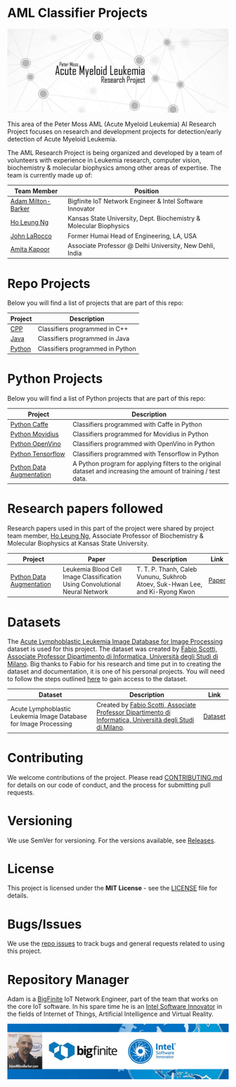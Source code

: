 # AML Classifier Projects
![Peter Moss AML Classifier Projects](Media/Images/Banner-Social.jpg) 

This area of the Peter Moss AML (Acute Myeloid Leukemia) AI Research Project focuses on research and development projects for detection/early detection of Acute Myeloid Leukemia. 

The AML Research Project is being organized and developed by a team of volunteers with experience in Leukemia research, computer vision, biochemistry & molecular biophysics among other areas of expertise. The team is currently made up of:

| Team Member  | Position |
| ------------- | ------------- |
| [Adam Milton-Barker](https://github.com/AdamMiltonBarker "Adam Milton-Barker")  | Bigfinite IoT Network Engineer & Intel Software Innovator  |
| [Ho Leung Ng](https://github.com/holeung "Ho  Leung Ng")   | Kansas State University, Dept. Biochemistry & Molecular Biophysics |
| [John LaRocco](https://github.com/holeung "John LaRocco")   | Former Humai Head of Engineering, LA, USA |
| [Amita Kapoor](https://github.com/amita-kapoor "Amita Kapoor") | Associate Professor @ Delhi University, New Dehli, India | 

# Repo Projects
Below you will find a list of projects that are part of this repo:

| Project  | Description |
| ------------- | ------------- | 
| [CPP](https://github.com/AMLResearchProject/AML-Classifiers/tree/master/CPP "CPP") | Classifiers programmed in C++ | 
| [Java](https://github.com/AMLResearchProject/AML-Classifiers/tree/master/Python "Java") | Classifiers programmed in Java | 
| [Python](https://github.com/AMLResearchProject/AML-Classifiers/tree/master/Python "Python") | Classifiers programmed in Python | 

# Python Projects
Below you will find a list of Python projects that are part of this repo:

| Project  | Description |
| ------------- | ------------- |
| [Python Caffe](https://github.com/AMLResearchProject/AML-Classifiers/tree/master/_Cafe "Python Caffe") | Classifiers programmed with Caffe in Python | 
| [Python Movidius](https://github.com/AMLResearchProject/AML-Classifiers/tree/master/_Movidius "Python Movidius") | Classifiers programmed for Movidius in Python | 
| [Python OpenVino](https://github.com/AMLResearchProject/AML-Classifiers/tree/master/_OpenVino "Python Caffe") | Classifiers programmed with OpenVino in Python | 
| [Python Tensorflow](https://github.com/AMLResearchProject/AML-Classifiers/tree/master/Python "Python Tensorflow") | Classifiers programmed with Tensorflow in Python | 
| [Python Data Augmentation](https://github.com/AdamMiltonBarker/AML-Classifiers/tree/master/Python/ "Python Data Augmentation") | A Python program for applying filters to the original dataset and increasing the amount of training / test data.

# Research papers followed
Research papers used in this part of the project were shared by project team member, [Ho Leung Ng](https://github.com/holeung "Ho  Leung Ng"), Associate Professor of Biochemistry & Molecular Biophysics at Kansas State University. 

| Project | Paper  | Description | Link | 
| ------------- | ------------- | ------------- | ------------- |
| [Python Data Augmentation](https://github.com/AMLResearchProject/AML-Classifiers/tree/master/Python/Augmentation.ipynb "Python Data Augmentation") | Leukemia Blood Cell Image Classification Using Convolutional Neural Network | T. T. P. Thanh, Caleb Vununu, Sukhrob Atoev, Suk-Hwan Lee, and Ki-Ryong Kwon  | [Paper](http://www.ijcte.org/vol10/1198-H0012.pdf "Paper") |

# Datasets
The [Acute Lymphoblastic Leukemia Image Database for Image Processing](https://homes.di.unimi.it/scotti/all/) dataset is used for this project. The dataset was created by [Fabio Scotti, Associate Professor Dipartimento di Informatica, Università degli Studi di Milano](https://homes.di.unimi.it/scotti/). Big thanks to Fabio for his research and time put in to creating the dataset and documentation, it is one of his personal projects. You will need to follow the steps outlined [here](https://homes.di.unimi.it/scotti/all/#download) to gain access to the dataset.

| Dataset  | Description | Link | 
| ------------- | ------------- | ------------- |
| Acute Lymphoblastic Leukemia Image Database for Image Processing | Created by [Fabio Scotti, Associate Professor Dipartimento di Informatica, Università degli Studi di Milano](https://homes.di.unimi.it/scotti/).  | [Dataset](https://homes.di.unimi.it/scotti/all/#download "Dataset") |

# Contributing
We welcome contributions of the project. Please read [CONTRIBUTING.md](https://github.com/AMLResearchProject/AML-Classifiers/blob/master/CONTRIBUTING.md "CONTRIBUTING.md") for details on our code of conduct, and the process for submitting pull requests.

# Versioning
We use SemVer for versioning. For the versions available, see [Releases](https://github.com/AMLResearchProject/AML-Classifiers/releases "Releases").

# License
This project is licensed under the **MIT License** - see the [LICENSE](https://github.com/AMLResearchProject/AML-Classifiers/blob/master/LICENSE "LICENSE") file for details.

# Bugs/Issues
We use the [repo issues](https://github.com/AMLResearchProject/AML-Classifiers/issues "repo issues") to track bugs and general requests related to using this project. 

# Repository Manager
Adam is a [BigFinite](https://www.bigfinite.com "BigFinite") IoT Network Engineer, part of the team that works on the core IoT software. In his spare time he is an [Intel Software Innovator](https://software.intel.com/en-us/intel-software-innovators/overview "Intel Software Innovator") in the fields of Internet of Things, Artificial Intelligence and Virtual Reality.

[![Adam Milton-Barker: BigFinte IoT Network Engineer & Intel® Software Innovator](Media/Images/Adam-Milton-Barker.jpg)](https://github.com/AdamMiltonBarker)